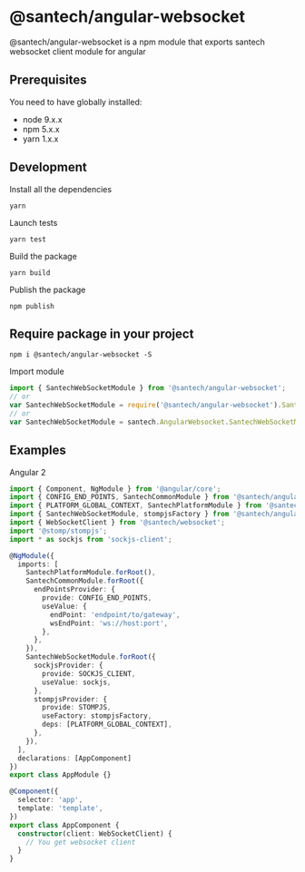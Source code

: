 # @santech/angular-websocket

@santech/angular-websocket is a npm module that exports santech websocket client module for angular

## Prerequisites

You need to have globally installed:

* node 9.x.x
* npm 5.x.x
* yarn 1.x.x

## Development

Install all the dependencies

```
yarn
```

Launch tests

```
yarn test
```

Build the package

```
yarn build
```

Publish the package
```
npm publish
```

## Require package in your project

```
npm i @santech/angular-websocket -S
```

Import module

```javascript
import { SantechWebSocketModule } from '@santech/angular-websocket';
// or
var SantechWebSocketModule = require('@santech/angular-websocket').SantechWebSocketModule;
// or
var SantechWebSocketModule = santech.AngularWebsocket.SantechWebSocketModule;
```

## Examples

Angular 2

```typescript
import { Component, NgModule } from '@angular/core';
import { CONFIG_END_POINTS, SantechCommonModule } from '@santech/angular-common';
import { PLATFORM_GLOBAL_CONTEXT, SantechPlatformModule } from '@santech/angular-platform';
import { SantechWebSocketModule, stompjsFactory } from '@santech/angular-websocket';
import { WebSocketClient } from '@santech/websocket';
import '@stomp/stompjs';
import * as sockjs from 'sockjs-client';

@NgModule({
  imports: [
    SantechPlatformModule.forRoot(),
    SantechCommonModule.forRoot({
      endPointsProvider: {
        provide: CONFIG_END_POINTS,
        useValue: {
          endPoint: 'endpoint/to/gateway',
          wsEndPoint: 'ws://host:port',
        },
      },
    }),
    SantechWebSocketModule.forRoot({
      sockjsProvider: {
        provide: SOCKJS_CLIENT,
        useValue: sockjs,
      },
      stompjsProvider: {
        provide: STOMPJS,
        useFactory: stompjsFactory,
        deps: [PLATFORM_GLOBAL_CONTEXT],
      },
    }),
  ],
  declarations: [AppComponent]
})
export class AppModule {}

@Component({
  selector: 'app',
  template: 'template',
})
export class AppComponent {
  constructor(client: WebSocketClient) {
    // You get websocket client
  }
}
```
